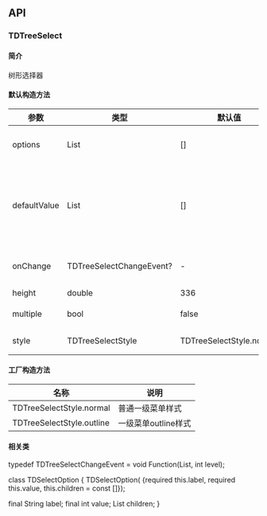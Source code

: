 ## API
### TDTreeSelect
#### 简介
树形选择器
#### 默认构造方法

| 参数 | 类型 | 默认值 | 说明 |
| --- | --- | --- | --- |
| options | List<TDSelectOption> | [] | 展示的选项列表 |
| defaultValue | List<dynamic> | [] | 初始值，对应options中的value值 |
| onChange | TDTreeSelectChangeEvent? | - | 选中值发生变化 |
| height | double | 336 | 高度 |
| multiple | bool | false | 支持多选 |
| style | TDTreeSelectStyle | TDTreeSelectStyle.normal | 一级菜单样式 |


#### 工厂构造方法

| 名称  | 说明 |
| --- |  --- |
| TDTreeSelectStyle.normal  | 普通一级菜单样式 |
| TDTreeSelectStyle.outline  | 一级菜单outline样式 |

#### 相关类

typedef TDTreeSelectChangeEvent = void Function(List<dynamic>, int level);

class TDSelectOption {
  TDSelectOption(
      {required this.label, required this.value, this.children = const []});

  final String label;
  final int value;
  List<TDSelectOption> children;
}
